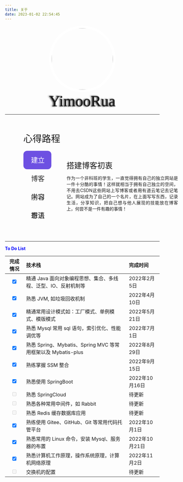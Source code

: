 ```yaml
---
title: 关于
date: 2023-01-02 22:54:45
---
```

<style>
    body {/*与边框对其*/margin: 0;
    /*背景颜色*/background-color: var(--background-primary)}
    #d1 {/*高度*/height: 200px;/*宽度*/width: 200px;/*画一个圈*/border-radius: 50%;
        /*边框一致*/border: 8px solid white;/*调位置*/margin: 0 auto;
        /*溢出位置隐藏*/overflow: hidden;}
    #d1>img {/*让img标签占#d1的百分之百*/width: 100%;}
}    
</style>
<center><div id="d1"><img style="wight:200px;height:200px" src="/static/img/avator.gif" alt=""></div>
</center>
<link href="https://fonts.font.im/css?family=Monoton" rel="stylesheet">
<style>
body{background-color: var(--background-secondary);} .neon-wrap span{display: block;} .neon-text{font-family: 'Monoton', cursive; font-size: 50px; animation: neon 4s infinite;} @keyframes neon{0%, 30%, 32%, 34%{color: var(--background-secondary); text-shadow: -3px 0px 5px #222, 0px 0px 2px #222;} 31%, 33%, 35%, 100%{color: #5433ff; text-shadow: -3px 0px 5px #ff0099, 0px 0px 2px #ff0099;} }
  </style>
  <center>
  <div class="neon-wrap">
    <span class="neon-text">YimooRua</span>
  </div>
  </center>

<hr>
<style>
::selection{background: #6d50e2; color: #fff;}
.container{max-width: 950px; width: 100%; padding: 40px 50px 40px 40px; background: var(--background-secondary); margin: 0 20px; border-radius: 12px; }
.container .topic{font-size: 30px; font-weight: 500; margin-bottom: 20px;}
.content{display: flex; align-items: center; justify-content: space-between;}
.content .list{display: flex; flex-direction: column; width: 20%; margin-right: 50px; position: relative;}
.content .list label{height: 60px; font-size: 22px; font-weight: 500; line-height: 60px; cursor: pointer; padding-left: 25px; transition: all 0.5s ease; color: #333; z-index: 12;}
#home:checked ~ .list label.home,
#blog:checked ~ .list label.blog,
#help:checked ~ .list label.help,
#code:checked ~ .list label.code,
#about:checked ~ .list label.about{color: #fff;}
.content .list label:hover{color: #6d50e2;}
.content .slider{position: absolute; left: 0; top: 0; height: 60px; width: 100%; border-radius: 12px; background: #6d50e2; transition: all 0.4s ease;}
#home:checked ~ .list .slider{top: 0;}
#blog:checked ~ .list .slider{top: 60px;}
#help:checked ~ .list .slider{top: 120px;}
#code:checked ~ .list .slider{top: 180px;}
#about:checked ~ .list .slider{top: 240px;}
.content .text-content{width: 80%; height: 100%;}
.content .text{display: none;}
.content .text .title{font-size: 25px; margin-bottom: 10px; font-weight: 500;}
.content .text p{text-align: justify;}
.content .text-content .home{display: block;}
#home:checked ~ .text-content .home,
#blog:checked ~ .text-content .blog,
#help:checked ~ .text-content .help,
#code:checked ~ .text-content .code,
#about:checked ~ .text-content .about{display: block;}
#blog:checked ~ .text-content .home,
#help:checked ~ .text-content .home,
#code:checked ~ .text-content .home,
#about:checked ~ .text-content .home{display: none;}
.content input{display: none;}
</style>
<div class="container">
    <div class="topic">心得路程</div>
    <div class="content">
      <input type="radio" name="slider" checked id="home">
      <input type="radio" name="slider" id="blog">
      <input type="radio" name="slider" id="help">
      <input type="radio" name="slider" id="code">
      <div class="list">
        <label for="home" class="home">
        <i class="fas fa-home"></i>
        <span class="title">建立初衷</span>
      </label>
      <label for="blog" class="blog">
        <span class="icon"><i class="fas fa-blog"></i></span>
        <span class="title">博客内容</span>
      </label>
      <label for="help" class="help">
        <span class="icon"><i class="far fa-envelope"></i></span>
        <span class="title">学习想法</span>
      </label>
      <label for="code" class="code">
        <span class="icon"><i class="fas fa-code"></i></span>
        <span class="title">寄语</span>
      </label>
      <div class="slider"></div>
    </div>
      <div class="text-content">
        <div class="home text">
          <div class="title">搭建博客初衷</div>
          <p>作为一个非科班的学生，一直觉得拥有自己的独立网站是一件十分酷的事情！这样就相当于拥有自己独立的空间，不用去CSDN这些网站上写博客或者用有道云笔记去记笔记。网站成为了自己的一个名片，在上面写写东西，记录生活，分享知识，把自己想与他人展现的技能放在博客上，何尝不是一件有趣的事情！</p>
        </div>
        <div class="blog text">
          <div class="title">博客内容</div>
          <p>在这个博客网站上，发表主要是本人平时所做的笔记与总结，内容主要是关于Hexo博客搭建、 Java 后端、 LeetCode 算法总结，一些想法等等。当然也有部分东西是搬过来的(均经过作者同意并注明了出处)</p>
        </div>
        <div class="help text">
          <div class="title">建立想法</div>
          <p>为什么当初会阴差阳错地选择了Hexo这样的静态博客作为自己的网站框架呢？其实最初是看见B站上看到了别人Hexo博客，觉得好厉害，是二次元风格的(觉得用来装逼十分合适)，自己也萌生了想弄一个博客的想法。后面逐渐了解到，Hexo这种静态博客相比于WordPress这些动态博客，可以不用购买服务器，网站的运营费用主要是域名费用(白嫖)。而采用动态博客就必须自己租云服务器，虽然WordPress部署起来更加简单，不用折腾那么多(但是我是一个比较喜欢折腾的人)。</p>
        </div>
        <div class="code text">
          <div class="title">寄语</div>
          <p>感谢每一位光临小站的朋友，有什么建议可以留言或者<a href="https://pic.imgdb.cn/item/63b44179be43e0d30e8eb44c.jpg">QQ</a>联系我哦~</p>
        </div>
        </div>
      </div>
    </div>
  </div>
<hr>

<b style="color:blue"> To Do List</b>

|             完成情况             | 技术栈                                                       | 完成时间 |
| :------------------------------: | :----------------------------------------------------------- | :------------------------------- |
| <input type="checkbox" checked/> | 精通 Java 面向对象编程思想、集合、多线程、泛型、IO、反射机制等 | 2022年2月5日 |
| <input type="checkbox" checked/> | 熟悉 JVM, 如垃圾回收机制                                     | 2022年4月10日 |
| <input type="checkbox" checked/> | 精通常用设计模式如：工厂模式、单例模式、模版模式             | 2022年5月21日 |
| <input type="checkbox" checked/> | 熟悉 Mysql 常用 sql 语句，索引优化、性能调优等               | 2022年7月1日 |
| <input type="checkbox" checked/> | 熟悉 Spring、Mybatis、Spring MVC 等常用框架以及 Mybatis-plus | 2022年8月29日 |
| <input type="checkbox" checked/> | 熟练掌握 SSM 整合                                            | 2022年9月15日 |
| <input type="checkbox" checked/> | 熟悉使用 SpringBoot                                          | 2022年10月16日 |
| <input type="checkbox" disabled/> | 熟悉 SpringCloud                                             | 待更新 |
| <input type="checkbox" disabled/> | 熟悉各种常用中间件，如 Rabbit                                | 待更新 |
| <input type="checkbox" disabled/> | 熟悉 Redis 缓存数据库应用                                    | 待更新 |
| <input type="checkbox" checked/> | 熟练使用 Gitee、GitHub、Git 等常用代码托管平台               | 2022年10月1日 |
| <input type="checkbox" checked/> | 熟悉常用的 Linux 命令，安装 Mysql、服务器的布置              | 2022年10月21日 |
| <input type="checkbox" checked/> | 熟悉计算机工作原理，操作系统原理，计算机网络原理             | 2022年11月2日 |
| <input type="checkbox" disabled/> | 交换机的配置| 待更新 |
